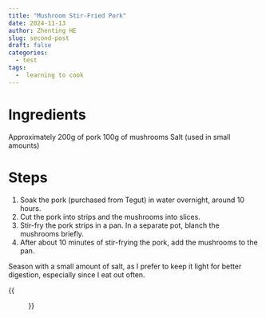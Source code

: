 ```yaml
---
title: "Mushroom Stir-Fried Pork"
date: 2024-11-13
author: Zhenting HE
slug: second-post
draft: false
categories:
  - test
tags:
  -  learning to cook
---
```

# Ingredients
Approximately 200g of pork
100g of mushrooms
Salt (used in small amounts)

# Steps
1. Soak the pork (purchased from Tegut) in water overnight, around 10 hours.
2. Cut the pork into strips and the mushrooms into slices.
3. Stir-fry the pork strips in a pan. In a separate pot, blanch the mushrooms briefly.
4. After about 10 minutes of stir-frying the pork, add the mushrooms to the pan.

Season with a small amount of salt, as I prefer to keep it light for better digestion, especially since I eat out often.


{{<figure src="/images/Recipe/2024-12-23.jpg" title=" I'm now able to create dishes that are both delicious and easier on the digestive system!" width="360">}}